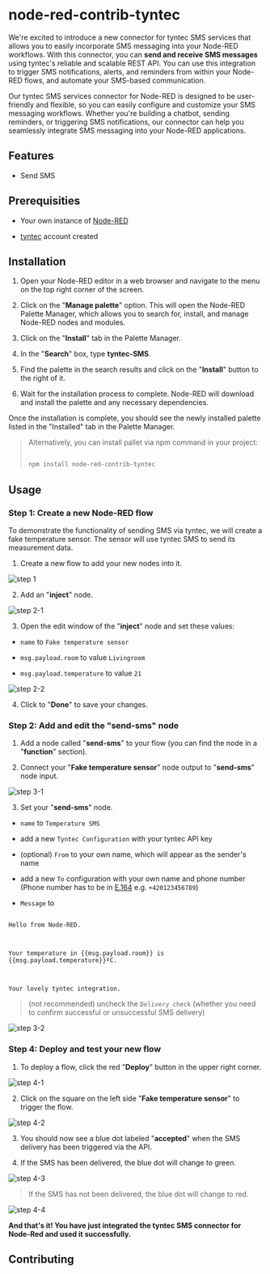 
# node-red-contrib-tyntec

  

We're excited to introduce a new connector for tyntec SMS services that allows you to easily incorporate SMS messaging into your Node-RED workflows. With this connector, you can **send and receive SMS messages** using tyntec's reliable and scalable REST API. You can use this integration to trigger SMS notifications, alerts, and reminders from within your Node-RED flows, and automate your SMS-based communication.

  

Our tyntec SMS services connector for Node-RED is designed to be user-friendly and flexible, so you can easily configure and customize your SMS messaging workflows. Whether you're building a chatbot, sending reminders, or triggering SMS notifications, our connector can help you seamlessly integrate SMS messaging into your Node-RED applications.

  

## Features

  

- Send SMS

  

## Prerequisities

  

- Your own instance of [Node-RED](https://nodered.org/docs/getting-started/)

-  [tyntec](https://www.tyntec.com/) account created

  

## Installation

1.  Open your Node-RED editor in a web browser and navigate to the menu on the top right corner of the screen.
    
2.  Click on the "**Manage palette**" option. This will open the Node-RED Palette Manager, which allows you to search for, install, and manage Node-RED nodes and modules.
    
3.  Click on the "**Install**" tab in the Palette Manager.
    
4.  In the "**Search**" box, type **tyntec-SMS**.
    
5.  Find the palette in the search results and click on the "**Install**" button to the right of it.
    
6.  Wait for the installation process to complete. Node-RED will download and install the palette and any necessary dependencies.
    
 Once the installation is complete, you should see the newly installed palette listed in the "Installed" tab in the Palette Manager.

>  Alternatively, you can install pallet via npm command in your project:
> 
> ```bash
> 
> npm install node-red-contrib-tyntec
> 
> ```


## Usage

  

### Step 1: Create a new Node-RED flow

To demonstrate the functionality of sending SMS via tyntec, we will create a fake temperature sensor. The sensor will use tyntec SMS to send its measurement data.
  

1. Create a new flow to add your new nodes into it.

  

![step 1](./docs/step-1.png)

  2. Add an "**inject**" node.

  

![step 2-1](./docs/step-2-1.png)

  

3. Open the edit window of the "**inject**" node and set these values:

-  `name` to `Fake temperature sensor`

-  `msg.payload.room` to value `Livingroom`

-  `msg.payload.temperature` to value `21`

  
![step 2-2](./docs/step-2-2.png)

  

4. Click to "**Done**" to save your changes.

  

### Step 2: Add and edit the "send-sms" node

  

1. Add a node called "**send-sms**" to your flow (you can find the node in a "**function**" section).

  

2. Connect your "**Fake temperature sensor**" node output to "**send-sms**" node input.

  

![step 3-1](./docs/step-3-1.png)

  

3. Set your "**send-sms**" node. 

-  `name` to `Temperature SMS`

- add a new `Tyntec Configuration` with your tyntec API key

- (optional) `From` to your own name, which will appear as the sender's name

- add a new `To` configuration with your own name and phone number (Phone number has to be in [E.164](https://en.wikipedia.org/wiki/E.164) e.g. `+420123456789`)

-  `Message` to

```

Hello from Node-RED.

  

Your temperature in {{msg.payload.room}} is {{msg.payload.temperature}}ºC.

  

Your lovely tyntec integration.

```

> (not recommended) uncheck the `Delivery check` (whether you need to
> confirm successful or unsuccessful SMS delivery)

  

![step 3-2](./docs/step-3-2.png)

  

### Step 4: Deploy and test your new flow

  

1. To deploy a flow, click the red "**Deploy**" button in the upper right corner.

  

![step 4-1](./docs/step-4-1.png)

  

2. Click on the square on the left side "**Fake temperature sensor**" to trigger the flow.

  

![step 4-2](./docs/step-4-2.png)

  

3. You should now see a blue dot labeled "**accepted**" when the SMS delivery has been triggered via the API.

  

4. If the SMS has been delivered, the blue dot will change to green.

  

![step 4-3](./docs/step-4-3.png)

  

> If the SMS has not been delivered, the blue dot will change to red.

  

![step 4-4](./docs/step-4-4.png)


**And that's it! You have just integrated the tyntec SMS connector for Node-Red and used it successfully.** 
  

## Contributing
